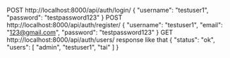 POST http://localhost:8000/api/auth/login/ 
{
    "username": "testuser1",
    "password": "testpassword123"
}
POST http://localhost:8000/api/auth/register/
{
    "username": "testuser1",
    "email": "123@gmail.com",
    "password": "testpassword123"
}
GET http://localhost:8000/api/auth/users/
response like that 
{
    "status": "ok",
    "users": [
        "admin",
        "testuser1",
        "tai"
    ]
}